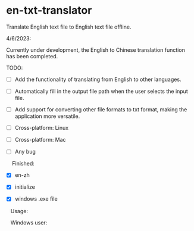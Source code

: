 # en-txt-translator

Translate English text file to English text file offline. 

4/6/2023: 

Currently under development, the English to Chinese translation function has been completed.

TODO:

- [ ] Add the functionality of translating from English to other languages.

- [ ] Automatically fill in the output file path when the user selects the input file.

- [ ] Add support for converting other file formats to txt format, making the application more versatile.

- [ ] Cross-platform: Linux

- [ ] Cross-platform: Mac

- [ ] Any bug 

    Finished:

- [x] en-zh

- [x] initialize

- [x] windows .exe file

   Usage:

   Windows user:
